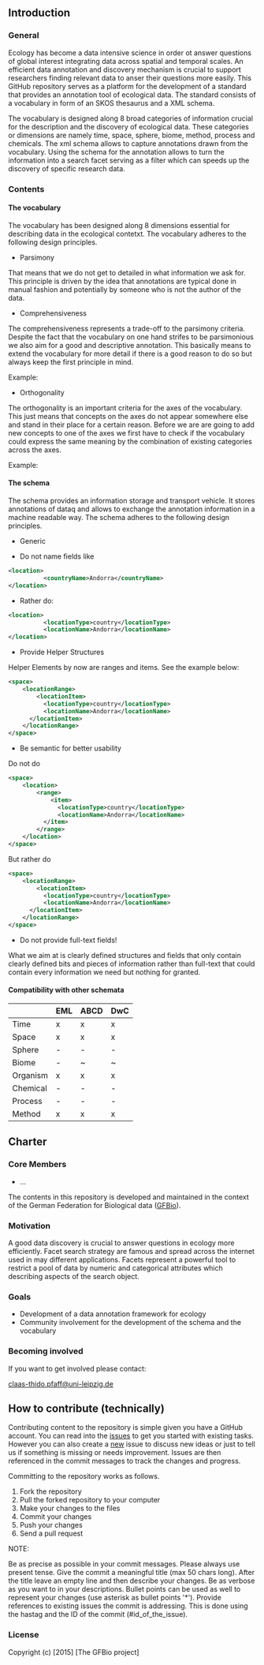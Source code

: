 ## Introduction

### General

Ecology has become a data intensive science in order ot answer questions of
global interest integrating data across spatial and temporal scales. An
efficient data annotation and discovery mechanism is crucial to support
researchers finding relevant data to anser their questions more easily. This
GitHub repository serves as a platform for the development of a standard that
provides an annotation tool of ecological data. The standard consists of a
vocabulary in form of an SKOS thesaurus and a XML schema.

The vocabulary is designed along 8 broad categories of information crucial for
the description and the discovery of ecological data. These categories or
dimensions are namely time, space, sphere, biome, method, process and
chemicals. The xml schema allows to capture annotations drawn from the
vocabulary. Using the schema for the annotation allows to turn the information
into a search facet serving as a filter which can speeds up the discovery of
specific research data.

### Contents

#### The vocabulary

The vocabulary has been designed along 8 dimensions essential for describing
data in the ecological contetxt. The vocabulary adheres to the following design
principles.

* Parsimony

That means that we do not get to detailed in what information we ask for. This
principle is driven by the idea that annotations are typical done in manual
fashion and potentially by someone who is not the author of the data.

* Comprehensiveness

The comprehensiveness represents a trade-off to the parsimony criteria.
Despite the fact that the vocabulary on one hand strifes to be parsimonious we
also aim for a good and descriptive annotation. This basically means to extend
the vocabulary for more detail if there is a good reason to do so but always
keep the first principle in mind.

Example:

* Orthogonality

The orthogonality is an important criteria for the axes of the vocabulary. This
just means that concepts on the axes do not appear somewhere else and stand in
their place for a certain reason. Before we are are going to add new concepts
to one of the axes we first have to check if the vocabulary could express the
same meaning by the combination of existing categories across the axes.

Example:

#### The schema

The schema provides an information storage and transport vehicle. It stores
annotations of dataq and allows to exchange the annotation information in a
machine readable way. The schema adheres to the following design principles.

* Generic

- Do not name fields like

```XML
<location>
		  <countryName>Andorra</countryName>
</location>
```

- Rather do:

```XML
<location>
		  <locationType>country</locationType>
		  <locationName>Andorra</locationName>
</location>
```

* Provide Helper Structures

Helper Elements by now are ranges and items. See the example below:

```XML
<space>
	<locationRange>
		<locationItem>
		  <locationType>country</locationType>
		  <locationName>Andorra</locationName>
	  </locationItem>
	</locationRange>
</space>
```

* Be semantic for better usability

Do not do

```XML
<space>
	<location>
		<range>
			<item>
			  <locationType>country</locationType>
			  <locationName>Andorra</locationName>
		  </item>
		</range>
	</location>
</space>
```

But rather do

```XML
<space>
	<locationRange>
		<locationItem>
		  <locationType>country</locationType>
		  <locationName>Andorra</locationName>
	  </locationItem>
	</locationRange>
</space>
```

* Do not provide full-text fields!

What we aim at is clearly defined structures and fields that only contain
clearly defined bits and pieces of information rather than full-text that could
contain every information we need but nothing for granted.

#### Compatibility with other schemata

|          | EML | ABCD | DwC |
|----------|-----|------|-----|
| Time     | x   | x    | x   |
| Space    | x   | x    | x   |
| Sphere   | -   | -    | -   |
| Biome    | -   | ~    | ~   |
| Organism | x   | x    | x   |
| Chemical | -   | -    | -   |
| Process  | -   | -    | -   |
| Method   | x   | x    | x   |


## Charter

### Core Members

* ...

The contents in this repository is developed and maintained in the context of
the German Federation for Biological data ([GFBio](http://www.gfbio.org/)).

### Motivation

A good data discovery is crucial to answer questions in ecology more
efficiently. Facet search strategy are famous and spread across the internet
used in may different applications. Facets represent a powerful tool to
restrict a pool of data by numeric and categorical attributes which describing
aspects of the search object.

### Goals

* Development of a data annotation framework for ecology
* Community involvement for the development of the schema and the vocabulary

### Becoming involved

If you want to get involved please contact:

<claas-thido.pfaff@uni-leipzig.de>


## How to contribute (technically)

Contributing content to the repository is simple given you have a GitHub
account. You can read into the [issues](https://github.com/cpfaff/cas/issues)
to get you started with existing tasks. However you can also create a
[new](https://github.com/cpfaff/cas/issues/new) issue to discuss new ideas or
just to tell us if something is missing or needs improvement. Issues are then
referenced in the commit messages to track the changes and progress.

Committing to the repository works as follows.

1. Fork the repository
2. Pull the forked repository to your computer
3. Make your changes to the files
4. Commit your changes
5. Push your changes
4. Send a pull request

NOTE:

Be as precise as possible in your commit messages. Please always use present
tense. Give the commit a meaningful title (max 50 chars long). After the title
leave an empty line and then describe your changes. Be as verbose as you want
to in your descriptions. Bullet points can be used as well to represent your
changes (use asterisk as bullet points '*'). Provide references to existing
issues the commit is addressing. This is done using the hastag and the ID of
the commit (#id_of_the_issue).

### License

Copyright (c) [2015] [The GFBio project]
